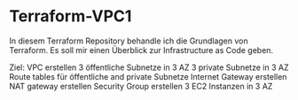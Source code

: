 # Terraform-VPC1
In diesem Terraform Repository behandle ich die Grundlagen von Terraform.
Es soll mir einen Überblick zur Infrastructure as Code geben.

Ziel:
VPC erstellen
3 öffentliche Subnetze in 3 AZ
3 private Subnetze in 3 AZ
Route tables für öffentliche and private Subnetze
Internet Gateway erstellen
NAT gateway erstellen
Security Group erstellen
3 EC2 Instanzen in 3 AZ
